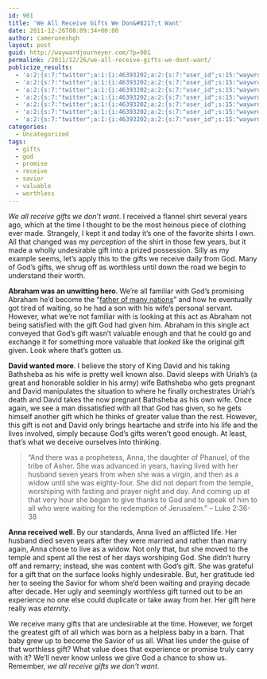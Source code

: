 ```yaml
---
id: 901
title: 'We All Receive Gifts We Don&#8217;t Want'
date: 2011-12-26T08:09:34+00:00
author: cameroneshgh
layout: post
guid: http://waywardjourneyer.com/?p=901
permalink: /2011/12/26/we-all-receive-gifts-we-dont-want/
publicize_results:
  - 'a:2:{s:7:"twitter";a:1:{i:46393202;a:2:{s:7:"user_id";s:15:"waywrdjourneyer";s:7:"post_id";s:18:"151288549256339457";}}s:2:"fb";a:1:{i:1527594;a:2:{s:7:"user_id";s:7:"1527594";s:7:"post_id";s:17:"10100287073584046";}}}'
  - 'a:2:{s:7:"twitter";a:1:{i:46393202;a:2:{s:7:"user_id";s:15:"waywrdjourneyer";s:7:"post_id";s:18:"151288549256339457";}}s:2:"fb";a:1:{i:1527594;a:2:{s:7:"user_id";s:7:"1527594";s:7:"post_id";s:17:"10100287073584046";}}}'
  - 'a:2:{s:7:"twitter";a:1:{i:46393202;a:2:{s:7:"user_id";s:15:"waywrdjourneyer";s:7:"post_id";s:18:"151288549256339457";}}s:2:"fb";a:1:{i:1527594;a:2:{s:7:"user_id";s:7:"1527594";s:7:"post_id";s:17:"10100287073584046";}}}'
  - 'a:2:{s:7:"twitter";a:1:{i:46393202;a:2:{s:7:"user_id";s:15:"waywrdjourneyer";s:7:"post_id";s:18:"151288549256339457";}}s:2:"fb";a:1:{i:1527594;a:2:{s:7:"user_id";s:7:"1527594";s:7:"post_id";s:17:"10100287073584046";}}}'
  - 'a:2:{s:7:"twitter";a:1:{i:46393202;a:2:{s:7:"user_id";s:15:"waywrdjourneyer";s:7:"post_id";s:18:"151288549256339457";}}s:2:"fb";a:1:{i:1527594;a:2:{s:7:"user_id";s:7:"1527594";s:7:"post_id";s:17:"10100287073584046";}}}'
  - 'a:2:{s:7:"twitter";a:1:{i:46393202;a:2:{s:7:"user_id";s:15:"waywrdjourneyer";s:7:"post_id";s:18:"151288549256339457";}}s:2:"fb";a:1:{i:1527594;a:2:{s:7:"user_id";s:7:"1527594";s:7:"post_id";s:17:"10100287073584046";}}}'
  - 'a:2:{s:7:"twitter";a:1:{i:46393202;a:2:{s:7:"user_id";s:15:"waywrdjourneyer";s:7:"post_id";s:18:"151288549256339457";}}s:2:"fb";a:1:{i:1527594;a:2:{s:7:"user_id";s:7:"1527594";s:7:"post_id";s:17:"10100287073584046";}}}'
categories:
  - Uncategorized
tags:
  - gifts
  - god
  - promise
  - receive
  - savior
  - valuable
  - worthless
---
```

_We all receive gifts we don&#8217;t want_. I received a flannel shirt several years ago, which at the time I thought to be the most heinous piece of clothing ever made. Strangely, I kept it and today it&#8217;s one of the favorite shirts I own. All that changed was my _perception_ of the shirt in those few years, but it made a wholly undesirable gift into a prized possession. Silly as my example seems, let&#8217;s apply this to the gifts we receive daily from God. Many of God&#8217;s gifts, we shrug off as worthless until down the road we begin to understand their worth.

**Abraham was an unwitting hero**. We&#8217;re all familiar with God&#8217;s promising Abraham he&#8217;d become the &#8220;[father of many nations](http://www.biblegateway.com/passage/?search=genesis%2012&version=ESV)&#8221; and how he eventually got tired of waiting, so he had a son with his wife&#8217;s personal servant. However, what we&#8217;re not familiar with is looking at this act as Abraham not being satisfied with the gift God had given him. Abraham in this single act conveyed that God&#8217;s gift wasn&#8217;t valuable enough and that he could go and exchange it for something more valuable that _looked_ like the original gift given. Look where that&#8217;s gotten us.

**David wanted more**. I believe the story of King David and his taking Bathsheba as his wife is pretty well known also. David sleeps with Uriah&#8217;s (a great and honorable soldier in his army) wife Bathsheba who gets pregnant and David manipulates the situation to where he finally orchestrates Uriah&#8217;s death and David takes the now pregnant Bathsheba as his own wife. Once again, we see a man dissatisfied with all that God has given, so he gets himself another gift which he thinks of greater value than the rest. However, this gift is not and David only brings heartache and strife into his life and the lives involved, simply because God&#8217;s gifts weren&#8217;t good enough. At least, that&#8217;s what we deceive ourselves into thinking.

> &#8220;And there was a prophetess, Anna, the daughter of Phanuel, of the tribe of Asher. She was advanced in years, having lived with her husband seven years from when she was a virgin, and then as a widow until she was eighty-four. She did not depart from the temple, worshiping with fasting and prayer night and day. And coming up at that very hour she began to give thanks to God and to speak of him to all who were waiting for the redemption of Jerusalem.&#8221; &#8211; Luke 2:36-38

**Anna received well**. By our standards, Anna lived an afflicted life. Her husband died seven years after they were married and rather than marry again, Anna chose to live as a widow. Not only that, but she moved to the temple and spent all the rest of her days worshiping God. She didn&#8217;t hurry off and remarry; instead, she was content with God&#8217;s gift. She was grateful for a gift that on the surface looks highly undesirable. But, her gratitude led her to seeing the Savior for whom she&#8217;d been waiting and praying decade after decade. Her ugly and seemingly worthless gift turned out to be an experience no one else could duplicate or take away from her. Her gift here really was _eternity_.

We receive many gifts that are undesirable at the time. However, we forget the greatest gift of all which was born as a helpless baby in a barn. That baby grew up to become the Savior of us all. What lies under the guise of that worthless gift? What value does that experience or promise truly carry with it? We&#8217;ll never know unless we give God a chance to show us. Remember, _we all receive gifts we don&#8217;t want_.